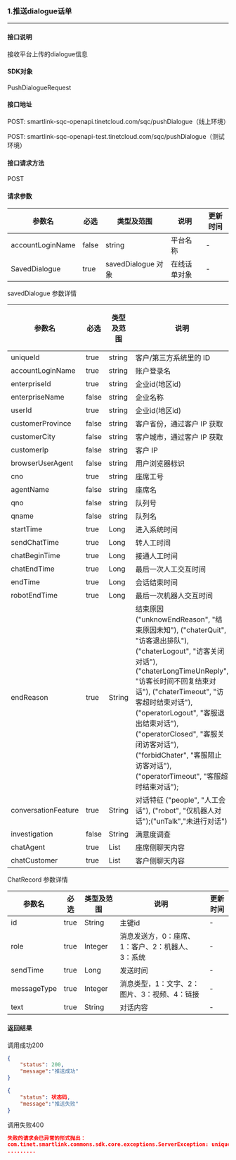 ### 1.推送dialogue话单

---

#### 接口说明

接收平台上传的dialogue信息

#### SDK对象

PushDialogueRequest

#### 接口地址

  POST: smartlink-sqc-openapi.tinetcloud.com/sqc/pushDialogue（线上环境）

  POST: smartlink-sqc-openapi-test.tinetcloud.com/sqc/pushDialogue（测试环境）

#### 接口请求方法

POST

#### 请求参数

| 参数名               | 必选  | 类型及范围           | 说明                                             | 更新时间 |
| ------------------- | ----- | ------------        | ------------------------------------------------ | -------- |
| accountLoginName    | false | string              | 平台名称                                        | -        |
| SavedDialogue       | true  | savedDialogue 对象    | 在线话单对象                                      | -        |

savedDialogue 参数详情

| 参数名              | 必选  | 类型及范围   | 说明                                             | 更新时间 |
| ------------------- | ----- | ------------ | ------------------------------------------------ | -------- |
| uniqueId            | true  | string        | 客户/第三方系统里的 ID | -        |
| accountLoginName    | true  | string       | 账户登录名 |                                       -        |
| enterpriseId        | true  | string       | 企业id(地区id)                                   | -        |
| enterpriseName      | false | string       | 企业名称                                 | -        |
| userId              | true  | string       | 企业id(地区id)                                 | -        |
| customerProvince    | false | string       | 客户省份，通过客户 IP 获取                                       | -        |
| customerCity        | false | string       | 客户城市，通过客户 IP 获取| -        |
| customerIp          | false | string       | 客户 IP                   | -        |
| browserUserAgent    | false | string       | 用户浏览器标识                      | -        |
| cno                 | true  | string       | 座席工号                     | -        |
| agentName           | false | string       | 座席名                                  | -        |
| qno                 | false | string       | 队列号                         | -        |
| qname               | false | string       | 队列名         | -        |
| startTime           | true  | Long         | 进入系统时间           | -        |
| sendChatTime        | true  | Long         | 转人工时间           | -        |
| chatBeginTime       | true  | Long         | 接通人工时间           | -        |
| chatEndTime         | true  | Long         | 最后一次人工交互时间           | -        |
| endTime             | true  | Long         | 会话结束时间         | -        |
| robotEndTime        | true  | Long         | 最后一次机器人交互时间         | -        |
| endReason           | true  | String       | 结束原因 ("unknowEndReason", "结束原因未知"), ("chaterQuit", "访客退出排队"), ("chaterLogout", "访客关闭对话"), ("chaterLongTimeUnReply", "访客长时间不回复结束对话"), ("chaterTimeout", "访客超时结束对话"), ("operatorLogout", "客服退出结束对话"), ("operatorClosed", "客服关闭访客对话"), ("forbidChater", "客服阻止访客对话"), ("operatorTimeout", "客服超时结束对话");       | -        |
| conversationFeature | true  | String       | 对话特征 ("people", "人工会话"), ("robot", "仅机器人对话");("unTalk","未进行对话")       | -        |
| investigation       | false | String       | 满意度调查        | -        |
| chatAgent           | true  | List<ChatRecord>| 座席侧聊天内容        | -        |
| chatCustomer        | true  | List<ChatRecord> | 客户侧聊天内容        | -        |

ChatRecord 参数详情

| 参数名       | 必选  | 类型及范围    | 说明                                             | 更新时间 |
| ----------- | ----- | ------------ |  ---------------------------------------------- |  ---------- | 
| id           | true | String       | 主键id        | -        |
| role         | true | Integer      | 消息发送方，0：座席、1：客户、2：机器人、3：系统         | -        |
| sendTime     | true | Long         | 发送时间        | -        |
| messageType  | true  | Integer     | 消息类型，1：文字、2：图片、3：视频、4：链接       | -        |
| text         | true  | String      | 对话内容        | -        |



#### 返回结果

调用成功200

```json
{
    "status": 200,
    "message":"推送成功"
}

{
    "status": 状态码,
    "message":"推送失败"
}
```

调用失败400

```json
失败的请求会已异常的形式抛出：
com.tinet.smartlink.commons.sdk.core.exceptions.ServerException: uniqueId不符合格式要求
.........
```
